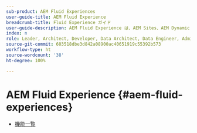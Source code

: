 ```yaml
---
sub-product: AEM Fluid Experiences
user-guide-title: AEM Fluid Experience
breadcrumb-title: Fluid Experience ガイド
user-guide-description: AEM Fluid Experience は、AEM Sites、AEM Dynamic Media、AEM Assets の強力な機能セットに基づいて、ヘッドレスコンテンツ配信用の堅牢なソリューションを提供します。
index: n
role: Leader, Architect, Developer, Data Architect, Data Engineer, Admin, User
source-git-commit: 603518dbe3d842a08900ac40651919c55392b573
workflow-type: ht
source-wordcount: '38'
ht-degree: 100%

---
```



# AEM Fluid Experience {#aem-fluid-experiences}

+ [機能一覧](/help/fluid-experiences/feature-list.md)
